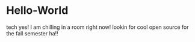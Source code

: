 # Hello-World
tech yes!
I am chilling in a room right now! lookin for cool open source for the fall semester ha!!

